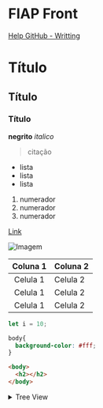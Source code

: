 # FIAP Front

[Help GitHub - Writting](https://docs.github.com/en/get-started/writing-on-github/getting-started-with-writing-and-formatting-on-github/about-writing-and-formatting-on-github)

# Título
## Título
### Título

**negrito**
*italico*

> citação

- lista
- lista
- lista

1. numerador
2. numerador
3. numerador

[Link](http://www.uol.com.br)

![Imagem](https://www.bing.com/th?id=ORMS.05778aa4f9f81146bbc2a68485c712db&pid=Wdp&w=612&h=304&qlt=60&c=1&rs=1&dpr=1&p=0)

|Coluna 1|Coluna 2|
|:---:|:---|
|Celula 1|Celula 2|
|Celula 1|Celula 2|
|Celula 1|Celula 2|

```js
let i = 10;
```

```css
body{
  background-color: #fff;
}
```

```html
<body>
  <h2></h2>
</body>  
``` 

<details><summary>Tree View</summary>
  Interior
</details>
